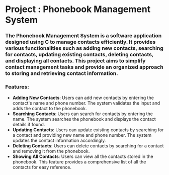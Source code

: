 # Project : Phonebook Management System

### The Phonebook Management System is a software application designed using C to manage contacts efficiently. It provides various functionalities such as adding new contacts, searching for contacts, updating existing contacts, deleting contacts, and displaying all contacts. This project aims to simplify contact management tasks and provide an organized approach to storing and retrieving contact information.

### Features:
 - **Adding New Contacts**: Users can add new contacts by entering the contact's name and phone number. The system validates the input and adds the contact to the phonebook.
 - **Searching Contacts**: Users can search for contacts by entering the name. The system searches the phonebook and displays the contact details if found.
 - **Updating Contacts**: Users can update existing contacts by searching for a contact and providing new name and phone number. The system updates the contact information accordingly.
 - **Deleting Contacts**: Users can delete contacts by searching for a contact and removing it from the phonebook.
 - **Showing All Contacts**: Users can view all the contacts stored in the phonebook. This feature provides a comprehensive list of all the contacts for easy reference.
